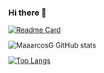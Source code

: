 ### Hi there 👋

[![Readme Card](https://github-readme-stats.vercel.app/api/pin/?username=MaaarcosG&repo=MaaarcosG)](https://github.com/MaaarcosG/MaaarcosG)

![MaaarcosG GitHub stats](https://github-readme-stats.vercel.app/api?username=MaaarcosG&theme=dark&show_icons=true)

[![Top Langs](https://github-readme-stats.vercel.app/api/top-langs/?username=MaaarcosG&hide=javascript,html)](https://github.com/MaaarcosG/MaaarcosG)

<!--
**MaaarcosG/MaaarcosG** is a ✨ _special_ ✨ repository because its `README.md` (this file) appears on your GitHub profile.

Here are some ideas to get you started:

- 🔭 I’m currently working on ...
- 🌱 I’m currently learning ...
- 👯 I’m looking to collaborate on ...
- 🤔 I’m looking for help with ...
- 💬 Ask me about ...
- 📫 How to reach me: ...
- 😄 Pronouns: ...
- ⚡ Fun fact: ...
-->
